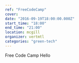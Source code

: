 ```yaml
---
ref: "FreeCodeCamp"
cover: 
date: "2016-09-19T18:00:00.000Z"
start_time: "18:00"
end_time: "21:00"
location: mcgill
organizer: vertmtl
categories: "green-tech"
---
```

Free Code Camp Hello